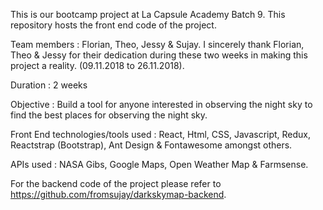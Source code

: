 This is our bootcamp project at La Capsule Academy Batch 9. This repository hosts the front end code of the project. 


Team members : Florian, Theo, Jessy & Sujay. I sincerely thank Florian, Theo & Jessy for their dedication during these two weeks in making this project a reality. (09.11.2018 to 26.11.2018).


Duration : 2 weeks 


Objective : Build a tool for anyone interested in observing the night sky to find the best places for observing the night sky. 


Front End technologies/tools used : React, Html, CSS, Javascript, Redux, Reactstrap (Bootstrap), Ant Design & Fontawesome amongst others. 


APIs used : NASA Gibs, Google Maps, Open Weather Map & Farmsense.


For the backend code of the project please refer to https://github.com/fromsujay/darkskymap-backend. 


